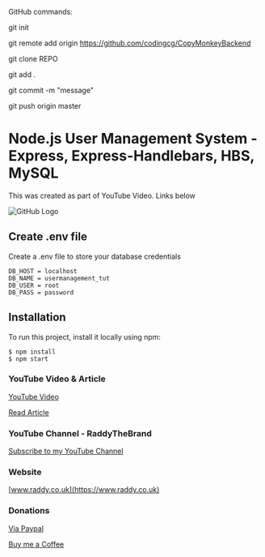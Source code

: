 
GitHub commands:

git init

git remote add origin https://github.com/codingcg/CopyMonkeyBackend

git clone REPO

git add .

git commit -m "message"

git push origin master






# Node.js User Management System - Express, Express-Handlebars, HBS, MySQL

This was created as part of YouTube Video. Links below

![GitHub Logo](https://raddy.co.uk/wp-content/uploads/2021/02/nodejs-user-management-system-crud-blog_compressed.jpg)


## Create .env file
Create a .env file to store your database credentials

```
DB_HOST = localhost
DB_NAME = usermanagement_tut
DB_USER = root
DB_PASS = password
```

## Installation
To run this project, install it locally using npm:

```
$ npm install
$ npm start
```


### YouTube Video & Article

[YouTube Video](https://youtu.be/1aXZQcG2Y6I)

[Read Article](https://raddy.co.uk/blog/simple-user-management-system-nodejs-express-mysql-handlebards/)

### YouTube Channel - RaddyTheBrand

[Subscribe to my YouTube Channel](https://www.youtube.com/channel/UCvXscyQ0cLzPZeNOeXI45Sw?sub_confirmation=1)

### Website
[www.raddy.co.uk](https://www.raddy.co.uk)

### Donations
[Via Paypal](https://www.paypal.me/RadoslavAngelov)

[Buy me a Coffee](https://www.buymeacoffee.com/RaddyTheBrand)
